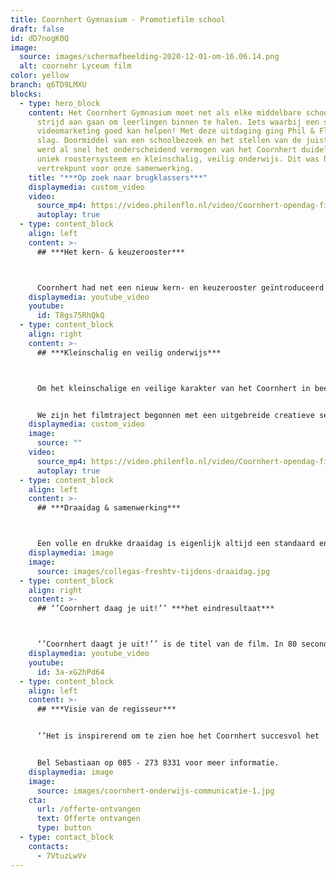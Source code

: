 ```yaml
---
title: Coornhert Gymnasium - Promotiefilm school
draft: false
id: dD7nogK0Q
image:
  source: images/schermafbeelding-2020-12-01-om-16.06.14.png
  alt: coornehr Lyceum film
color: yellow
branch: q6TD9LMXU
blocks:
  - type: hero_block
    content: Het Coornhert Gymnasium moet net als elke middelbare school elk jaar de
      strijd aan gaan om leerlingen binnen te halen. Iets waarbij een staaltje
      videomarketing goed kan helpen! Met deze uitdaging ging Phil & Flo aan de
      slag. Doormiddel van een schoolbezoek en het stellen van de juiste vragen,
      werd al snel het onderscheidend vermogen van het Coornhert duidelijk. Een
      uniek roostersysteem en kleinschalig, veilig onderwijs. Dit was het
      vertrekpunt voor onze samenwerking.
    title: "***Op zoek naar brugklassers***"
    displaymedia: custom_video
    video:
      source_mp4: https://video.philenflo.nl/video/Coornhert-opendag-film-Phil-en-Flo.mp4
      autoplay: true
  - type: content_block
    align: left
    content: >-
      ## ***Het kern- & keuzerooster***



      Coornhert had net een nieuw kern- en keuzerooster geïntroduceerd eind 2019. Dit rooster bestaat, zoals de naam doet vermoeden, uit vaste kernvakken en een keuzegedeelte waarin leerlingen zelf hun verdiepingen kunnen kiezen. Hiermee daagt het Coornhert haar leerlingen uit om meer autonome keuzes te maken. Om dit nieuwe roostersysteem uit te leggen aan leerlingen, ouders, en kinderen uit groep 8, kwam Phil & Flo met het idee om een 2D uitleganimatie te maken. 2D animatie is bij uitstek geschikt om (abstracte) concepten simpel uit te leggen. Ondertussen is het kern- en keuzerooster succesvol doorgevoerd, en enthousiast ontvangen binnen het Coornhert.
    displaymedia: youtube_video
    youtube:
      id: T8gs75RhQkQ
  - type: content_block
    align: right
    content: >-
      ## ***Kleinschalig en veilig onderwijs***



      Om het kleinschalige en veilige karakter van het Coornhert in beeld te brengen is er gekozen voor film. Daar waar 2D animatie juist concepten kan uitleggen, kan film op een prachtige emotie en sfeer overbrengen. Op basis van emotie maken we als mens de meeste keuzes, daarom is er gekozen voor een film om leerlingen uit groep 8 (én ouders) aan te spreken. Maar hoe ga je dan te werk?


      We zijn het filmtraject begonnen met een uitgebreide creatieve sessie. Hierin konden we samen met docenten en teamleiders van het Coornhert komen tot de kern van de boodschap die we over moesten brengen. Vervolgens is er stap voor stap naar een prachtig draaiboek gewerkt, waarin pakkende filmshots en interviewvragen waren opgenomen.
    displaymedia: custom_video
    image:
      source: ""
    video:
      source_mp4: https://video.philenflo.nl/video/Coornhert-opendag-film2-Phil-en-Flo.mp4
      autoplay: true
  - type: content_block
    align: left
    content: >-
      ## ***Draaidag & samenwerking***



      Een volle en drukke draaidag is eigenlijk altijd een standaard en vraagt daarom altijd om een goede voorbereiding én samenwerking. Alleen zo kunnen we kwaliteit garanderen! De samenwerking met het Coornhert liep perfect, wat heeft bijgedragen aan een prachtig eindresultaat. Tijdens de draaidag hielden we bij het filmen rekening met onze doelgroep door korte en vlotte shots te schieten. De aandachtspanne van een 12-jarige is namelijk behoorlijk kort. Alleen door op elk vlak rekening te houden met je doelgroep kan je komen tot een film die specifiek de door jou beoogde doelgroep aanspreekt. Een lange, leuke én inspirerende draaidag heeft ons prachtige pakkende beelden opgeleverd.
    displaymedia: image
    image:
      source: images/collegas-freshtv-tijdens-draaidag.jpg
  - type: content_block
    align: right
    content: >-
      ## ‘’Coornhert daag je uit!’’ ***het eindresultaat***



      ‘’Coornhert daagt je uit!’’ is de titel van de film. In 80 seconden nemen we je mee naar het Coornhert, haar leerlingen, docenten, vakken en sfeer. De Coornhert introductiefilm werd enorm goed ontvangen onder (oud)leerlingen en docenten. In één dag had de video al ruim duizend organische views, wat een prachtig eerste resultaat! Oordeel zelf en bekijk de film.
    displaymedia: youtube_video
    youtube:
      id: 3a-xG2hPd64
  - type: content_block
    align: left
    content: >-
      ## ***Visie van de regisseur***


      ‘’Het is inspirerend om te zien hoe het Coornhert succesvol het ''kleinschalige'' weet vast te houden, in een tijd waar schaalvergroting nog steeds de norm is. Onderwijs op maat dankzij een kern- en keuzerooster met daarbij veel persoonlijke aandacht voor de leerling. Dit was overduidelijk terug te zien tijdens onze draaidag. Er is niks mooiers dan werken voor organisaties met ideeën waar je in gelooft!’’ Sebastiaan – Creative Producer Video


      Bel Sebastiaan op 085 - 273 8331 voor meer informatie.
    displaymedia: image
    image:
      source: images/coornhert-onderwijs-communicatie-1.jpg
    cta:
      url: /offerte-ontvangen
      text: Offerte ontvangen
      type: button
  - type: contact_block
    contacts:
      - 7VtuzLwVv
---
```

